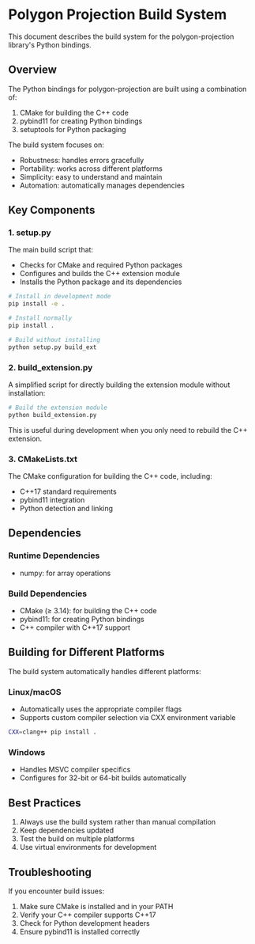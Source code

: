 # Polygon Projection Build System

This document describes the build system for the polygon-projection library's Python bindings.

## Overview

The Python bindings for polygon-projection are built using a combination of:

1. CMake for building the C++ code
2. pybind11 for creating Python bindings 
3. setuptools for Python packaging

The build system focuses on:
- Robustness: handles errors gracefully
- Portability: works across different platforms
- Simplicity: easy to understand and maintain
- Automation: automatically manages dependencies

## Key Components

### 1. setup.py

The main build script that:
- Checks for CMake and required Python packages
- Configures and builds the C++ extension module
- Installs the Python package and its dependencies

```bash
# Install in development mode
pip install -e .

# Install normally
pip install .

# Build without installing
python setup.py build_ext
```

### 2. build_extension.py

A simplified script for directly building the extension module without installation:

```bash
# Build the extension module
python build_extension.py
```

This is useful during development when you only need to rebuild the C++ extension.

### 3. CMakeLists.txt

The CMake configuration for building the C++ code, including:
- C++17 standard requirements
- pybind11 integration
- Python detection and linking

## Dependencies

### Runtime Dependencies
- numpy: for array operations

### Build Dependencies
- CMake (≥ 3.14): for building the C++ code
- pybind11: for creating Python bindings
- C++ compiler with C++17 support

## Building for Different Platforms

The build system automatically handles different platforms:

### Linux/macOS
- Automatically uses the appropriate compiler flags
- Supports custom compiler selection via CXX environment variable

```bash
CXX=clang++ pip install .
```

### Windows
- Handles MSVC compiler specifics
- Configures for 32-bit or 64-bit builds automatically

## Best Practices

1. Always use the build system rather than manual compilation
2. Keep dependencies updated
3. Test the build on multiple platforms
4. Use virtual environments for development

## Troubleshooting

If you encounter build issues:

1. Make sure CMake is installed and in your PATH
2. Verify your C++ compiler supports C++17
3. Check for Python development headers
4. Ensure pybind11 is installed correctly